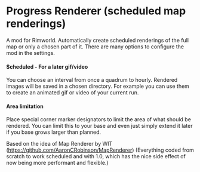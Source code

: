 # Progress Renderer (scheduled map renderings)
A mod for Rimworld. Automatically create scheduled renderings of the full map or only a chosen part of it. There are many options to configure the mod in the settings.

#### Scheduled - For a later gif/video
You can choose an interval from once a quadrum to hourly. Rendered images will be saved in a chosen directory. For example you can use them to create an animated gif or video of your current run.

#### Area limitation
Place special corner marker designators to limit the area of what should be rendered. You can limit this to your base and even just simply extend it later if you base grows larger than planned.

Based on the idea of Map Renderer by WIT (https://github.com/AaronCRobinson/MapRenderer)
(Everything coded from scratch to work scheduled and with 1.0, which has the nice side effect of now being more performant and flexible.)